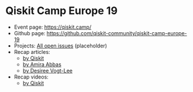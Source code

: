 # Qiskit Camp Europe 19

- Event page: https://qiskit.camp/
- Github page: https://github.com/qiskit-community/qiskit-camp-europe-19
- Projects: [All open issues](https://github.com/qiskit-community/qiskit-camp-europe-19/issues?q=is%3Aopen+is%3Aissue) (placeholder)
- Recap articles: 
  - [by Qiskit](https://medium.com/qiskit/recap-2019-qiskit-camp-europe-908c8d8d72e4)
  - [by Amira Abbas](https://medium.com/qiskit/qiskit-camp-101-b386e9377e4f)
  - [by Desiree Vogt-Lee](https://desireevl.com/posts/qcamp-europe)
- Recap videos:
  - [by Qiskit](https://www.youtube.com/watch?v=in21Vaaz5-c)
